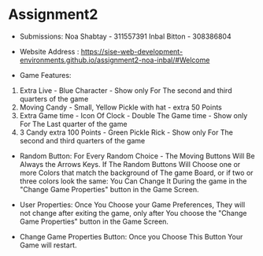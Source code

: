 # Assignment2
* Submissions:
 Noa Shabtay - 311557391
 Inbal Bitton - 308386804
 
* Website Address :
https://sise-web-development-environments.github.io/assignment2-noa-inbal/#Welcome
 
 * Game Features:
 1) Extra Live - Blue Character - Show only For The second and third quarters of the game
 2) Moving Candy - Small, Yellow Pickle with hat - extra 50 Points
 3) Extra Game time - Icon Of Clock - Double The Game time - Show only For The Last quarter of the game
 4) 3 Candy extra 100 Points - Green Pickle Rick - Show only For The second and third quarters of the game
 
 * Random Button:
 For Every Random Choice - The Moving Buttons Will Be Always the Arrows Keys.
 If The Random Buttons Will Choose one or more Colors that match the background of The game Board, or if two or three colors look the same:
 You Can Change It During the game in the "Change Game Properties"  button in the Game Screen.
 
 
 * User Properties:
 Once You Choose your Game Preferences, They will not change after exiting the game, only after You choose the "Change Game Properties" button in the Game Screen.
 
 * Change Game Properties Button:
 Once you Choose This Button Your Game will restart. 

